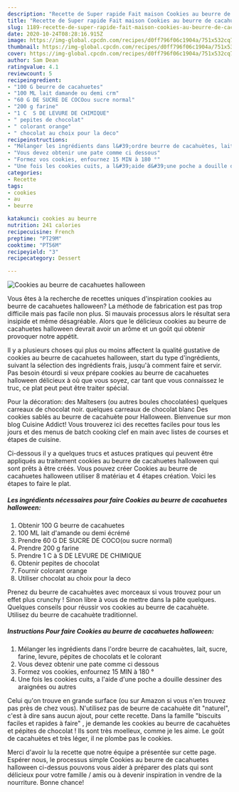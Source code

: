 ```yaml
---
description: "Recette de Super rapide Fait maison Cookies au beurre de cacahuetes halloween"
title: "Recette de Super rapide Fait maison Cookies au beurre de cacahuetes halloween"
slug: 1189-recette-de-super-rapide-fait-maison-cookies-au-beurre-de-cacahuetes-halloween
date: 2020-10-24T08:28:16.915Z
image: https://img-global.cpcdn.com/recipes/d0ff796f06c1904a/751x532cq70/cookies-au-beurre-de-cacahuetes-halloween-photo-principale-de-la-recette.jpg
thumbnail: https://img-global.cpcdn.com/recipes/d0ff796f06c1904a/751x532cq70/cookies-au-beurre-de-cacahuetes-halloween-photo-principale-de-la-recette.jpg
cover: https://img-global.cpcdn.com/recipes/d0ff796f06c1904a/751x532cq70/cookies-au-beurre-de-cacahuetes-halloween-photo-principale-de-la-recette.jpg
author: Sam Dean
ratingvalue: 4.1
reviewcount: 5
recipeingredient:
- "100 G beurre de cacahuetes"
- "100 ML lait damande ou demi crm"
- "60 G DE SUCRE DE COCOou sucre normal"
- "200 g farine"
- "1 C  S DE LEVURE DE CHIMIQUE"
- " pepites de chocolat"
- " colorant orange"
- " chocolat au choix pour la deco"
recipeinstructions:
- "Mélanger les ingrédients dans l&#39;ordre beurre de cacahuètes, lait, sucre, farine, levure, pépites de chocolats et le colorant"
- "Vous devez obtenir une pate comme ci dessous"
- "Formez vos cookies, enfournez 15 MIN à 180 °"
- "Une fois les cookies cuits, a l&#39;aide d&#39;une poche a douille dessiner des araignées ou autres"
categories:
- Recette
tags:
- cookies
- au
- beurre

katakunci: cookies au beurre 
nutrition: 241 calories
recipecuisine: French
preptime: "PT29M"
cooktime: "PT56M"
recipeyield: "3"
recipecategory: Dessert

---
```



![Cookies au beurre de cacahuetes halloween](https://img-global.cpcdn.com/recipes/d0ff796f06c1904a/751x532cq70/cookies-au-beurre-de-cacahuetes-halloween-photo-principale-de-la-recette.jpg)

Vous êtes à la recherche de recettes uniques d'inspiration cookies au beurre de cacahuetes halloween? La méthode de fabrication est pas trop difficile mais pas facile non plus. Si mauvais processus alors le résultat sera insipide et même désagréable. Alors que le délicieux cookies au beurre de cacahuetes halloween devrait avoir un arôme et un goût qui obtenir provoquer notre appétit.

Il y a plusieurs choses qui plus ou moins affectent la qualité gustative de cookies au beurre de cacahuetes halloween, start du type d'ingrédients, suivant la sélection des ingrédients frais, jusqu'à comment faire et servir. Pas besoin étourdi si veux prépare cookies au beurre de cacahuetes halloween délicieux à où que vous soyez, car tant que vous connaissez le truc, ce plat peut peut être traiter spécial.

Pour la décoration: des Maltesers (ou autres boules chocolatées) quelques carreaux de chocolat noir. quelques carreaux de chocolat blanc Des cookies sablés au beurre de cacahuète pour Halloween. Bienvenue sur mon blog Cuisine Addict! Vous trouverez ici des recettes faciles pour tous les jours et des menus de batch cooking clef en main avec listes de courses et étapes de cuisine.


Ci-dessous il y a quelques trucs et astuces pratiques qui peuvent être appliqués au traitement cookies au beurre de cacahuetes halloween qui sont prêts à être créés. Vous pouvez créer Cookies au beurre de cacahuetes halloween utiliser 8 matériau et 4 étapes création. Voici les étapes to faire le plat.

<!--inarticleads1-->

##### Les ingrédients nécessaires pour faire Cookies au beurre de cacahuetes halloween:

1. Obtenir 100 G beurre de cacahuetes
1.  100 ML lait d&#39;amande ou demi écrémé
1. Prendre 60 G DE SUCRE DE COCO(ou sucre normal)
1. Prendre 200 g farine
1. Prendre 1 C à S DE LEVURE DE CHIMIQUE
1. Obtenir  pepites de chocolat
1. Fournir  colorant orange
1. Utiliser  chocolat au choix pour la deco


Prenez du beurre de cacahuètes avec morceaux si vous trouvez pour un effet plus crunchy ! Sinon libre à vous de mettre dans la pâte quelques. Quelques conseils pour réussir vos cookies au beurre de cacahuète. Utilisez du beurre de cacahuète traditionnel. 

<!--inarticleads2-->

##### Instructions Pour faire Cookies au beurre de cacahuetes halloween:

1. Mélanger les ingrédients dans l&#39;ordre beurre de cacahuètes, lait, sucre, farine, levure, pépites de chocolats et le colorant
1. Vous devez obtenir une pate comme ci dessous
1. Formez vos cookies, enfournez 15 MIN à 180 °
1. Une fois les cookies cuits, a l&#39;aide d&#39;une poche a douille dessiner des araignées ou autres


Celui qu&#39;on trouve en grande surface (ou sur Amazon si vous n&#39;en trouvez pas près de chez vous). N&#39;utilisez pas de beurre de cacahuète dit &#34;naturel&#34;, c&#39;est à dire sans aucun ajout, pour cette recette. Dans la famille &#34;biscuits faciles et rapides à faire&#34; , je demande les cookies au beurre de cacahuètes et pépites de chocolat ! Ils sont très moelleux, comme je les aime. Le goût de cacahuètes et très léger, il ne plombe pas le cookies. 


Merci d'avoir lu la recette que notre équipe a présentée sur cette page. Espérer nous, le processus simple Cookies au beurre de cacahuetes halloween ci-dessus pouvons vous aider à préparer des plats qui sont délicieux pour votre famille / amis ou à devenir inspiration in vendre de la nourriture. Bonne chance!
